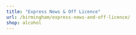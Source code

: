 ```yaml
---
title: "Express News & Off Licence"
url: /birmingham/express-news-and-off-licence/
shop: alcohol
---
```

